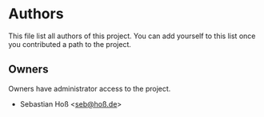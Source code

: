 <!--
SPDX-FileCopyrightText: The migadu-client.go Authors
SPDX-License-Identifier: 0BSD
 -->

# Authors

This file list all authors of this project. You can add yourself to this list once you contributed a path to the project.

## Owners

Owners have administrator access to the project.

- Sebastian Hoß <seb@hoß.de>
